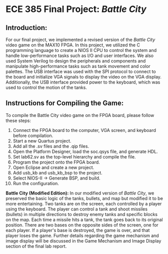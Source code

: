 # **ECE 385 Final Project: *Battle City***

## Introduction:
For our final project, we implemented a revised version of the *Battle City* video game on the MAX10 FPGA. In this project, we utilized the C programming language to create a NIOS II CPU to control the system and handle low-performance tasks such as I/O and user interfaces. We also used System Verilog to design the peripherals and components and manipulate high-performance tasks such as tank movement and color palettes. The USB interface was used with the SPI protocol to connect to the board and initialize VGA signals to display the video on the VGA display. Additionally, the USB interface provided power to the keyboard, which was used to control the motion of the tanks.

## Instructions for Compiling the Game:
To compile the Battle City video game on the FPGA board, please follow these steps:
1. Connect the FPGA board to the computer, VGA screen, and keyboard before compilation.
2. Start a new Quartus project.
3. Add all the .sv files and the .qip files.
4. Open the Platform Designer, load the soc.qsys file, and generate HDL.
5. Set lab62.sv as the top-level hierarchy and compile the file.
6. Program the project onto the FPGA board.
7. Open Eclipse and create a new project.
8. Add usb_kb and usb_kb_bsp to the project.
9. Select NIOS-II -> Generate BSP, and build.
10. Run the configuration.

**Battle City (Modified Edition):**
In our modified version of *Battle City*, we preserved the basic logic of the tanks, bullets, and map but modified it to be more entertaining. Two tanks are on the screen, each controlled by a player using the keyboard. The player can control a tank and shoot missiles (bullets) in multiple directions to destroy enemy tanks and specific blocks on the map. Each time a missile hits a tank, the tank goes back to its original position. There are two bases on the opposite sides of the screen, one for each player. If a player's base is destroyed, the game is over, and that player loses the game. Further details regarding the game mechanism and image display will be discussed in the Game Mechanism and Image Display section of the final lab report.
